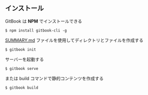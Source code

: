 ## インストール

GitBook は **NPM** でインストールできる

```
$ npm install gitbook-cli -g
```

[SUMMARY.md](https://github.com/GitbookIO/gitbook#book-format) ファイルを使用してディレクトリとファイルを作成する

```
$ gitbook init
```

サーバーを起動する

```
$ gitbook serve
```

または build コマンドで静的コンテンツを作成する

```
$ gitbook build
```
